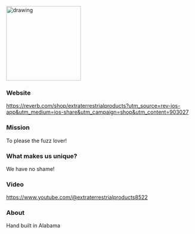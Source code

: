 <img src="https://assets.bigcartel.com/account_images/3249653/A78DF19C-22A4-442B-9F63-810863F5D27B.jpeg" alt="drawing" width="200"/>

### Website
https://reverb.com/shop/extraterrestrialproducts?utm_source=rev-ios-app&utm_medium=ios-share&utm_campaign=shop&utm_content=903027

### Mission
To please the fuzz lover!

### What makes us unique?
We have no shame!

### Video
https://www.youtube.com/@extraterrestrialproducts8522

### About 
Hand built in Alabama
